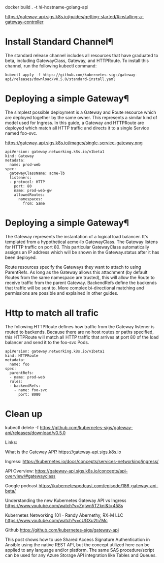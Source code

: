

docker build . -t hi-hostname-golang-api


https://gateway-api.sigs.k8s.io/guides/getting-started/#installing-a-gateway-controller

# Install Standard Channel¶
The standard release channel includes all resources that have graduated to beta, including GatewayClass, Gateway, and HTTPRoute. To install this channel, run the following kubectl command:

```
kubectl apply -f https://github.com/kubernetes-sigs/gateway-api/releases/download/v0.5.0/standard-install.yaml
```
# Deploying a simple Gateway¶

The simplest possible deployment is a Gateway and Route resource which are deployed together by the same owner. This represents a similar kind of model used for Ingress. In this guide, a Gateway and HTTPRoute are deployed which match all HTTP traffic and directs it to a single Service named foo-svc.


https://gateway-api.sigs.k8s.io/images/single-service-gateway.png

```
apiVersion: gateway.networking.k8s.io/v1beta1
kind: Gateway
metadata:
  name: prod-web
spec:
  gatewayClassName: acme-lb
  listeners:  
  - protocol: HTTP
    port: 80
    name: prod-web-gw
    allowedRoutes:
      namespaces:
        from: Same
```
# Deploying a simple Gateway¶

The Gateway represents the instantation of a logical load balancer. It's templated from a hypothetical acme-lb GatewayClass. The Gateway listens for HTTP traffic on port 80. This particular GatewayClass automatically assigns an IP address which will be shown in the Gateway.status after it has been deployed.

Route resources specify the Gateways they want to attach to using ParentRefs. As long as the Gateway allows this attachment (by default Routes from the same namespace are trusted), this will allow the Route to receive traffic from the parent Gateway. BackendRefs define the backends that traffic will be sent to. More complex bi-directional matching and permissions are possible and explained in other guides.

# Http to match all trafic

The following HTTPRoute defines how traffic from the Gateway listener is routed to backends. Because there are no host routes or paths specified, this HTTPRoute will match all HTTP traffic that arrives at port 80 of the load balancer and send it to the foo-svc Pods.

```
apiVersion: gateway.networking.k8s.io/v1beta1
kind: HTTPRoute
metadata:
  name: foo
spec:
  parentRefs:
  - name: prod-web
  rules:
  - backendRefs:
    - name: foo-svc
      port: 8080

```

# Clean up 

kubectl delete -f https://github.com/kubernetes-sigs/gateway-api/releases/download/v0.5.0

Links:

What is the Gateway API?
https://gateway-api.sigs.k8s.io


Ingress:
https://kubernetes.io/docs/concepts/services-networking/ingress/

API Overview:
https://gateway-api.sigs.k8s.io/concepts/api-overview/#gatewayclass


Google podcast
https://kubernetespodcast.com/episode/186-gateway-api-beta/

Understanding the new Kubernetes Gateway API vs Ingress
https://www.youtube.com/watch?v=Zqlwn5TZknI&t=458s

Kubernetes Networking 101 - Randy Abernethy, RX-M LLC
https://www.youtube.com/watch?v=cUGXu2tiZMc

Github 
https://github.com/kubernetes-sigs/gateway-api

This post shows how to use Shared Access Signature Authentication in Ansible using the native REST API, but the concept utilized here can be applied to any language and/or platform. The same SAS procedure/script can be used for any Azure Storage API integration like Tables and Queues.

<!--more-->
